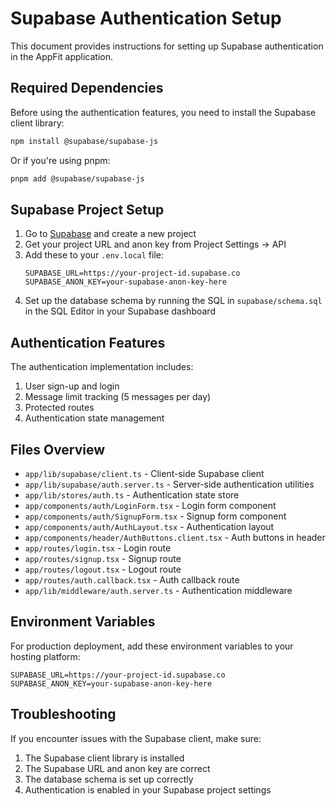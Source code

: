 # Supabase Authentication Setup

This document provides instructions for setting up Supabase authentication in the AppFit application.

## Required Dependencies

Before using the authentication features, you need to install the Supabase client library:

```bash
npm install @supabase/supabase-js
```

Or if you're using pnpm:

```bash
pnpm add @supabase/supabase-js
```

## Supabase Project Setup

1. Go to [Supabase](https://supabase.com/) and create a new project
2. Get your project URL and anon key from Project Settings → API
3. Add these to your `.env.local` file:
   ```
   SUPABASE_URL=https://your-project-id.supabase.co
   SUPABASE_ANON_KEY=your-supabase-anon-key-here
   ```
4. Set up the database schema by running the SQL in `supabase/schema.sql` in the SQL Editor in your Supabase dashboard

## Authentication Features

The authentication implementation includes:

1. User sign-up and login
2. Message limit tracking (5 messages per day)
3. Protected routes
4. Authentication state management

## Files Overview

- `app/lib/supabase/client.ts` - Client-side Supabase client
- `app/lib/supabase/auth.server.ts` - Server-side authentication utilities
- `app/lib/stores/auth.ts` - Authentication state store
- `app/components/auth/LoginForm.tsx` - Login form component
- `app/components/auth/SignupForm.tsx` - Signup form component
- `app/components/auth/AuthLayout.tsx` - Authentication layout
- `app/components/header/AuthButtons.client.tsx` - Auth buttons in header
- `app/routes/login.tsx` - Login route
- `app/routes/signup.tsx` - Signup route
- `app/routes/logout.tsx` - Logout route
- `app/routes/auth.callback.tsx` - Auth callback route
- `app/lib/middleware/auth.server.ts` - Authentication middleware

## Environment Variables

For production deployment, add these environment variables to your hosting platform:

```
SUPABASE_URL=https://your-project-id.supabase.co
SUPABASE_ANON_KEY=your-supabase-anon-key-here
```

## Troubleshooting

If you encounter issues with the Supabase client, make sure:

1. The Supabase client library is installed
2. The Supabase URL and anon key are correct
3. The database schema is set up correctly
4. Authentication is enabled in your Supabase project settings
